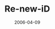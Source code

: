---
layout: music 
title: "Re-new-iD"
series: "iD"
date: 2006-04-09 
description: "YOU SHOULD DO MORE.YOU SHOULD MAKE MORE.YOU DESERVE MORE.  Simple statements that have crossed our radar and somehow managed to become a part of our identity. But what if those statements you’ve embraced as your identity are actually lies? Consider the de"
audio: "http://www.crossroads.net/audio/2006/2006_02_iD_Series/iD_05_Re-new_ID_04-09-06.mp3"
audio-duration: "50:58"
src: "http://www.crossroads.net/players/media/mediumHz/DefaultVideoImage.jpg"
---